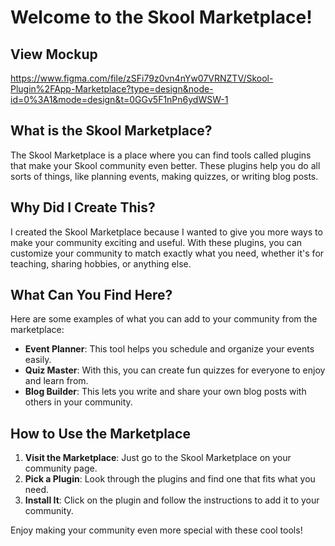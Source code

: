 # Welcome to the Skool Marketplace!

## View Mockup
https://www.figma.com/file/zSFi79z0vn4nYw07VRNZTV/Skool-Plugin%2FApp-Marketplace?type=design&node-id=0%3A1&mode=design&t=0GGv5F1nPn6ydWSW-1

## What is the Skool Marketplace?
The Skool Marketplace is a place where you can find tools called plugins that make your Skool community even better. These plugins help you do all sorts of things, like planning events, making quizzes, or writing blog posts.

## Why Did I Create This?
I created the Skool Marketplace because I wanted to give you more ways to make your community exciting and useful. With these plugins, you can customize your community to match exactly what you need, whether it's for teaching, sharing hobbies, or anything else.

## What Can You Find Here?
Here are some examples of what you can add to your community from the marketplace:

- **Event Planner**: This tool helps you schedule and organize your events easily.
- **Quiz Master**: With this, you can create fun quizzes for everyone to enjoy and learn from.
- **Blog Builder**: This lets you write and share your own blog posts with others in your community.

## How to Use the Marketplace
1. **Visit the Marketplace**: Just go to the Skool Marketplace on your community page.
2. **Pick a Plugin**: Look through the plugins and find one that fits what you need.
3. **Install It**: Click on the plugin and follow the instructions to add it to your community.

Enjoy making your community even more special with these cool tools!
